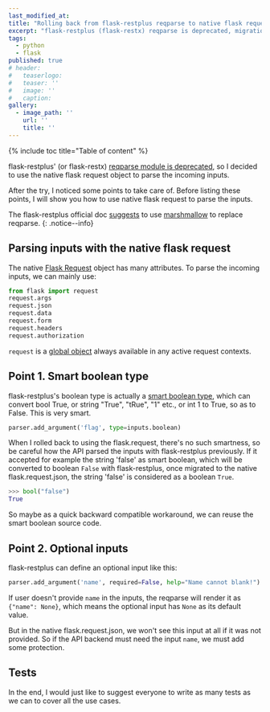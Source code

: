 ```yaml
---
last_modified_at:
title: "Rolling back from flask-restplus reqparse to native flask request to parse inputs"
excerpt: "flask-restplus (flask-restx) reqparse is deprecated, migration to native flask request has some points to take care of"
tags:
  - python
  - flask
published: true
# header:
#   teaserlogo:
#   teaser: ''
#   image: ''
#   caption:
gallery:
  - image_path: ''
    url: ''
    title: ''
---
```


{% include toc title="Table of content" %}

flask-restplus' (or flask-restx) [reqparse module is deprecated](https://flask-restx.readthedocs.io/en/latest/parsing.html), so I decided to use the native flask request object to parse the incoming inputs.

After the try, I noticed some points to take care of. Before listing these points, I will show you how to use native flask request to parse the inputs.

The flask-restplus official doc [suggests](https://flask-restx.readthedocs.io/en/latest/parsing.html) to use [marshmallow](https://marshmallow.readthedocs.io/en/stable/) to replace reqparse.
{: .notice--info}

## Parsing inputs with the native flask request

The native [Flask Request](https://flask.palletsprojects.com/en/master/api/#flask.Request) object has many attributes. To parse the incoming inputs, we can mainly use:

```python
from flask import request
request.args
request.json
request.data
request.form
request.headers
request.authorization
```

`request` is a [global object](https://flask.palletsprojects.com/en/master/api/#flask.request) always available in any active request contexts.

## Point 1. Smart boolean type

flask-restplus's boolean type is actually a [smart boolean type](https://github.com/python-restx/flask-restx/blob/a28f9c11566adbfe307cf6784905469e5cdaf543/flask_restx/inputs.py#L507), which can convert bool True, or string "True", "tRue", "1" etc., or int 1 to True, so as to False. This is very smart.

```python
parser.add_argument('flag', type=inputs.boolean)
```

When I rolled back to using the flask.request, there's no such smartness, so be careful how the API parsed the inputs with flask-restplus previously. If it accepted for example the string 'false' as smart boolean, which will be converted to boolean `False` with flask-restplus, once migrated to the native flask.request.json, the string 'false' is considered as a boolean `True`.

```python
>>> bool("false")
True
```

So maybe as a quick backward compatible workaround, we can reuse the smart boolean source code.

## Point 2. Optional inputs

flask-restplus can define an optional input like this:

```python
parser.add_argument('name', required=False, help="Name cannot blank!")
```

If user doesn't provide `name` in the inputs, the reqparse will render it as `{"name": None}`, which means the optional input has `None` as its default value.

But in the native flask.request.json, we won't see this input at all if it was not provided. So if the API backend must need the input `name`, we must add some protection.

## Tests

In the end, I would just like to suggest everyone to write as many tests as we can to cover all the use cases.
